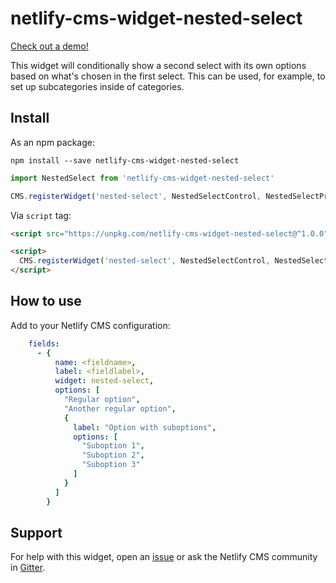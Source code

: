 # netlify-cms-widget-nested-select

[Check out a demo!](https://netlify-cms-widget-nested-select.netlify.com/demo)

This widget will conditionally show a second select with its own options based on what's chosen in the first select. This can be used, for example, to set up subcategories inside of categories.

## Install

As an npm package:

```shell
npm install --save netlify-cms-widget-nested-select
```

```js
import NestedSelect from 'netlify-cms-widget-nested-select'

CMS.registerWidget('nested-select', NestedSelectControl, NestedSelectPreview)
```

Via `script` tag:

```html
<script src="https://unpkg.com/netlify-cms-widget-nested-select@^1.0.0"></script>

<script>
  CMS.registerWidget('nested-select', NestedSelectControl, NestedSelectPreview)
</script>
```

## How to use

Add to your Netlify CMS configuration:

```yaml
    fields:
      - {
          name: <fieldname>,
          label: <fieldlabel>,
          widget: nested-select,
          options: [
            "Regular option",
            "Another regular option",
            {
              label: "Option with suboptions",
              options: [
                "Suboption 1",
                "Suboption 2",
                "Suboption 3"
              ]
            }
          ]
        }
```

## Support

For help with this widget, open an [issue](https://github.com/kbravh/netlify-cms-widget-nested-select) or ask the Netlify CMS community in [Gitter](https://gitter.im/netlify/netlifycms).
